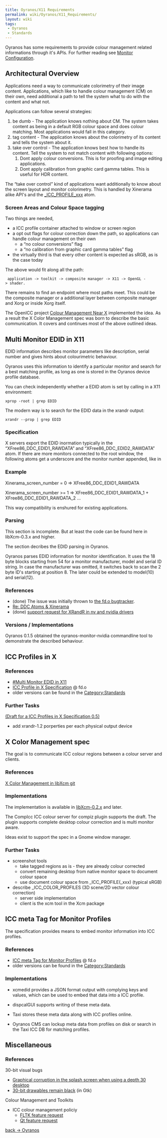```yaml
---
title: Oyranos/X11 Requirements
permalink: wiki/Oyranos/X11_Requirements/
layout: wiki
tags:
 - Oyranos
 - Standards
---
```


Oyranos has some requirements to provide colour management related
informations through it's APIs. For further reading see [Monitor
Configuration](/wiki/Monitor_Configuration "wikilink").

Architectural Overview
----------------------

Applications need a way to communicate colorimetry of their image
content. Applications, which like to handle colour management (CM) on
their own, need additional a path to tell the system what to do with the
content and what not.

Applications can follow several strategies:

1.  be dumb - The application knows nothing about CM. The system takes
    content as being in a default RGB colour space and does colour
    matching. Most applications would fall in this category.
2.  tag content - The application knows about the colorimetry of its
    content and tells the system about it.
3.  take over control - The application knows best how to handle its
    content. Tell the system to not match content with following
    options:
    1.  Dont apply colour conversions. This is for proofing and image
        editing applications.
    2.  Dont apply calibration from graphic card gamma tables. This is
        useful for HDR content.

The “take over control” kind of applications want additionally to know
about the screen layout and monitor colorimetry. This is handled by
Xinerama alike API's and the
[\_ICC\_PROFILE\_xxx](#ICC_Profiles_in_X "wikilink") atom.

### Screen Areas and Colour Space tagging

Two things are needed,

-   a ICC profile container attached to window or screen region
-   a opt out flags for colour correction down the path, so applications
    can handle colour management on their own
    -   a “no colour conversions” flag
    -   a “no calibration from graphic card gamma tables” flag
-   the virtually third is that every other content is expected as sRGB,
    as is the case today

The above would fit along all the path:

` application -> toolkit -> composite manager -> X11 -> OpenGL -> shader.`

There remains to find an endpoint where most paths meet. This could be
the composite manager or a additional layer between composite manager
and Xorg or inside Xorg itself.

The OpenICC project [Colour Management Near
X](http://www.freedesktop.org/wiki/OpenIcc/ColorManagementNearX)
implemented the idea. As a result the X Color Management spec was born
to describe the basic communication. It covers and continues most of the
above outlined ideas.

Multi Monitor EDID in X11
-------------------------

EDID information describes monitor parameters like description, serial
number and gives hints about colourimetric behaviour.

Oyranos uses this information to identify a particular monitor and
search for a best matching profile, as long as one is stored in the
Oyranos device profile database.

You can check independently whether a EDID atom is set by calling in a
X11 environment:

`xprop -root | grep EDID`

The modern way is to search for the EDID data in the xrandr output:

`xrandr --prop | grep EDID`

### Specification

X servers export the EDID inormation typically in the
“XFree86\_DDC\_EDID1\_RAWDATA” and “XFree86\_DDC\_EDID2\_RAWDATA” atom.
If there are more monitors connected to the root window, the following
atoms get a underscore and the monitor number appended, like in

### Example

Xinerama\_screen\_number = 0 =&gt; XFree86\_DDC\_EDID1\_RAWDATA

Xinerama\_screen\_number &gt;= 1 =&gt; XFree86\_DDC\_EDID1\_RAWDATA\_1 +
XFree86\_DDC\_EDID1\_RAWDATA\_2 ...

This way compatibility is enshured for existing applications.

### Parsing

This section is incomplete. But at least the code can be found here in
libXcm-0.3.x and higher.

The section decribes the EDID parsing in Oyranos.

Oyranos parses EDID information for monitor identification. It uses the
18 byte blocks starting from 54 for a monitor manufacturer, model and
serial ID string. In case the manufacturer was omitted, it switches back
to scan the 2 byte ID's starting at position 8. The later could be
extended to model(10) and serial(12).

### References

-   (done) The issue was initially thrown to [the fd.o
    bugtracker](https://bugs.freedesktop.org/show_bug.cgi?id=3910).
-   [Re: DDC Atoms &
    Xinerama](http://www.mail-archive.com/devel@xfree86.org/msg01297.html)
-   (done) [support request for XRandR in nv and nvidia
    drivers](https://bugs.freedesktop.org/show_bug.cgi?id=16639)

### Versions / Implementations

Oyranos 0.1.5 obtained the oyranos-monitor-nvidia commandline tool to
demonstrate the described behaviour.

ICC Profiles in X
-----------------

### References

-   [\#Multi Monitor EDID in X11](#Multi_Monitor_EDID_in_X11 "wikilink")
-   [ICC Profile in X
    Specification](http://www.freedesktop.org/wiki/Specifications/icc_profiles_in_x_spec)
    @ fd.o
-   older versions can be found in the
    [Category:Standards](http://www.oyranos.org/wiki/index.php?title=Category:Standards)

### Further Tasks

[(Draft for a ICC Profiles in X Specification
0.5)](/wiki/ICC_Profiles_in_X_Specification_0.5 "wikilink")

-   add xrandr-1.2 porperties per each physical output device

X Color Management spec
-----------------------

The goal is to communicate ICC colour regions between a colour server
and clients.

### References

[X Color Management in libXcm
git](http://www.oyranos.org/scm?p=xcolor.git;a=blob;f=docs/X_Color_Management.txt)

### Implementations

The implementation is available in
[libXcm-0.2.x](http://www.spinics.net/lists/xorg/msg50027.html) and
later.

The CompIcc ICC colour server for compiz plugin supports the draft. The
plugin supports complete desktop colour correction and is multi monitor
aware.

Ideas exist to support the spec in a Gnome window manager.

### Further Tasks

-   screenshot tools
    -   take tagged regions as is - they are already colour corrected
    -   convert remaining desktop from native monitor space to document
        colour space
    -   use document colour space from \_ICC\_PROFILE(\_xxx) (typical
        sRGB)
-   describe \_ICC\_COLOR\_PROFILES (3D scene/2D vector colour
    correction)
    -   server side implementation
    -   client is the xcm tool in the Xcm package

ICC meta Tag for Monitor Profiles
---------------------------------

The specification provides means to embed monitor information into ICC
profiles.

### References

-   [ICC meta Tag for Monitor
    Profiles](http://www.freedesktop.org/wiki/Specifications/icc_meta_tag_for_monitor_profiles)
    @ fd.o
-   older versions can be found in the
    [Category:Standards](http://www.oyranos.org/wiki/index.php?title=Category:Standards)

### Implementations

-   xcmedid provides a JSON format output with complying keys and
    values, which can be used to embed that data into a ICC profile.

<!-- -->

-   dispcalGUI supports writing of these meta data.

<!-- -->

-   Taxi stores these meta data along with ICC profiles online.

<!-- -->

-   Oyranos CMS can lockup meta data from profiles on disk or search in
    the Taxi ICC DB for matching profiles.

Miscellaneous
-------------

### References

30-bit visual bugs

-   [Graphical corruption in the splash screen when using a depth 30
    desktop](https://bugs.kde.org/show_bug.cgi?id=214011)
-   [30-bit drawables remain
    black](https://bugzilla.gnome.org/show_bug.cgi?id=625202) (in Gtk)

Colour Management and Toolkits

-   ICC colour management policiy
    -   [FLTK feature request](http://www.fltk.org/str.php?L2411)
    -   [Qt feature
        request](http://bugreports.qt.nokia.com/browse/QTBUG-6582)

[back -&gt; Oyranos](/wiki/Oyranos "wikilink")
